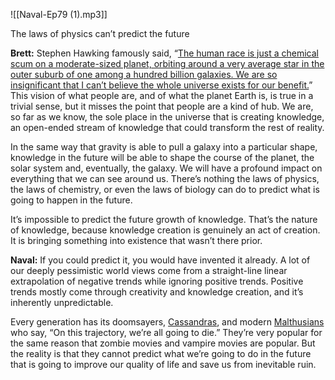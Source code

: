 
![[Naval-Ep79 (1).mp3]]

The laws of physics can’t predict the future

**Brett:** Stephen Hawking famously said, “[The human race is just a chemical scum on a moderate-sized planet, orbiting around a very average star in the outer suburb of one among a hundred billion galaxies. We are so insignificant that I can’t believe the whole universe exists for our benefit.](https://www.goodreads.com/quotes/523470-the-human-race-is-just-a-chemical-scum-on-a)” This vision of what people are, and of what the planet Earth is, is true in a trivial sense, but it misses the point that people are a kind of hub. We are, so far as we know, the sole place in the universe that is creating knowledge, an open-ended stream of knowledge that could transform the rest of reality.

In the same way that gravity is able to pull a galaxy into a particular shape, knowledge in the future will be able to shape the course of the planet, the solar system and, eventually, the galaxy. We will have a profound impact on everything that we can see around us. There’s nothing the laws of physics, the laws of chemistry, or even the laws of biology can do to predict what is going to happen in the future.

It’s impossible to predict the future growth of knowledge. That’s the nature of knowledge, because knowledge creation is genuinely an act of creation. It is bringing something into existence that wasn’t there prior.

**Naval:** If you could predict it, you would have invented it already. A lot of our deeply pessimistic world views come from a straight-line linear extrapolation of negative trends while ignoring positive trends. Positive trends mostly come through creativity and knowledge creation, and it’s inherently unpredictable.

Every generation has its doomsayers, [Cassandras](https://en.wikipedia.org/wiki/Cassandra_(metaphor)), and modern [Malthusians](https://en.wikipedia.org/wiki/Malthusianism) who say, “On this trajectory, we’re all going to die.” They’re very popular for the same reason that zombie movies and vampire movies are popular. But the reality is that they cannot predict what we’re going to do in the future that is going to improve our quality of life and save us from inevitable ruin.